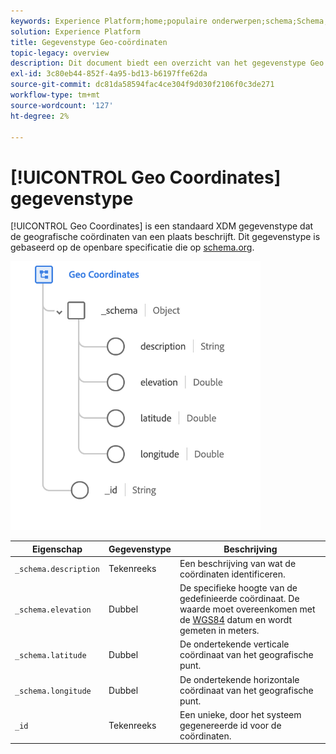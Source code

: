 ```yaml
---
keywords: Experience Platform;home;populaire onderwerpen;schema;Schema;XDM;velden;schema's;Schemas;geo;coördinaten;datatype;data-type;data-type;
solution: Experience Platform
title: Gegevenstype Geo-coördinaten
topic-legacy: overview
description: Dit document biedt een overzicht van het gegevenstype Geo Coordinates XDM.
exl-id: 3c80eb44-852f-4a95-bd13-b6197ffe62da
source-git-commit: dc81da58594fac4ce304f9d030f2106f0c3de271
workflow-type: tm+mt
source-wordcount: '127'
ht-degree: 2%

---
```


# [!UICONTROL Geo Coordinates] gegevenstype

[!UICONTROL Geo Coordinates] is een standaard XDM gegevenstype dat de geografische coördinaten van een plaats beschrijft. Dit gegevenstype is gebaseerd op de openbare specificatie die op [schema.org](https://schema.org/GeoCoordinates).

<img src="../images/data-types/geo-coordinates.png" width="400" /><br />

| Eigenschap | Gegevenstype | Beschrijving |
| --- | --- | --- |
| `_schema.description` | Tekenreeks | Een beschrijving van wat de coördinaten identificeren. |
| `_schema.elevation` | Dubbel | De specifieke hoogte van de gedefinieerde coördinaat. De waarde moet overeenkomen met de [WGS84](https://gisgeography.com/wgs84-world-geodetic-system/) datum en wordt gemeten in meters. |
| `_schema.latitude` | Dubbel | De ondertekende verticale coördinaat van het geografische punt. |
| `_schema.longitude` | Dubbel | De ondertekende horizontale coördinaat van het geografische punt. |
| `_id` | Tekenreeks | Een unieke, door het systeem gegenereerde id voor de coördinaten. |
